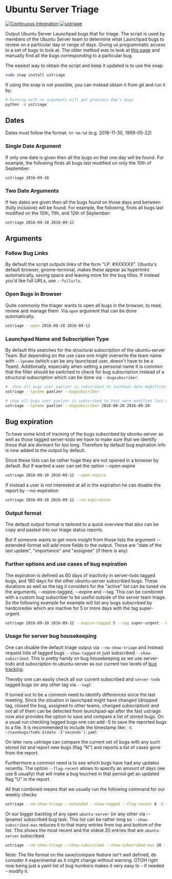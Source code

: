 # Ubuntu Server Triage

[![Continuous Integration](https://github.com/canonical/ubuntu-server-triage/actions/workflows/ci.yaml/badge.svg)](https://github.com/canonical/ubuntu-server-triage/actions/workflows/ci.yaml)
[![ustriage](https://snapcraft.io/ustriage/badge.svg)](https://snapcraft.io/ustriage)

Output Ubuntu Server Launchpad bugs that for triage. The script is used by members of the Ubuntu Server team to determine what Launchpad bugs to review on a particular day or range of days. Giving us programmatic access to a set of bugs to look at. The older method was to look at [this page](https://bugs.launchpad.net/ubuntu/?field.searchtext=&orderby=-date_last_updated&search=Search&field.status%3Alist=NEW&field.status%3Alist=CONFIRMED&field.status%3Alist=TRIAGED&field.status%3Alist=INPROGRESS&field.status%3Alist=FIXCOMMITTED&field.status%3Alist=INCOMPLETE_WITH_RESPONSE&field.status%3Alist=INCOMPLETE_WITHOUT_RESPONSE&assignee_option=any&field.assignee=&field.bug_reporter=&field.bug_commenter=&field.subscriber=&field.structural_subscriber=ubuntu-server&field.component-empty-marker=1&field.tag=&field.tags_combinator=ANY&field.status_upstream-empty-marker=1&field.has_cve.used=&field.omit_dupes.used=&field.omit_dupes=on&field.affects_me.used=&field.has_no_package.used=&field.has_patch.used=&field.has_branches.used=&field.has_branches=on&field.has_no_branches.used=&field.has_no_branches=on&field.has_blueprints.used=&field.has_blueprints=on&field.has_no_blueprints.used=&field.has_no_blueprints=on) and manually find all the bugs corresponding to a particular bug.

The easiest way to obtain the script and keep it updated is to use the snap:

```bash
sudo snap install ustriage
```

If using the snap is not possible, you can instead obtain it from git and run it by:

```bash
# Running with no arguments will get previous day's bugs
python -m ustriage
```

## Dates

Dates must follow the format: `%Y-%m-%d` (e.g. 2016-11-30, 1999-05-22)

### Single Date Argument

If only one date is given then all the bugs on that one day will be found. For example, the following finds all bugs last modified on only the 10th of September:

```bash
ustriage 2016-09-10
```

### Two Date Arguments

If two dates are given then all the bugs found on those days and between (fully inclusive) will be found. For example, the following, finds all bugs last modified on the 10th, 11th, and 12th of September:

```bash
ustriage 2016-09-10 2016-09-12
```

## Arguments

### Follow Bug Links

By default the script outputs links of the form "LP: #XXXXXX". Ubuntu's
default browser, gnome-terminal, makes these appear as hyperlinks
automatically, saving space and leaving more for the bug titles. If
instead you'd like full URLs, use `--fullurls`.

### Open Bugs in Browser

Quite commonly the triager wants to open all bugs in the browser, to read, review and manage them. Via ``open`` argument that can be done automatically.

```bash
ustriage --open 2016-09-10 2016-09-12
```

### Launchpad Name and Subscription Type

By default this searches for the structural subscription of the ubuntu-server Team.
But depending on the use case one might overwrite the team name with `--lpname` (which can be any launchpad user, doesn't have to be a Team).
Additionally, especially when setting a personal name it is common that the filter should be switched to check for bug subscription instead of a structural subscription which can be done via `--bugsubscriber`.

```bash
#  show all bugs user paelzer is subscribed to (without date modification filter)
ustriage --lpname paelzer --bugsubscriber

# show all bugs user paelzer is subscribed to that were modified last month
ustriage --lpname paelzer --bugsubscriber 2016-08-20 2016-09-20
```

## Bug expiration

To have some kind of tracking of the bugs subscribed by ubuntu-server as well as those tagged server-todo we have to make sure that we identify those that are dormant for too long.
Therefore by default bug expiration info is now added to the output by default.

Since these lists can be rather huge they are not opened in a browser by default.
But if wanted a user can set the option --open-expire

```bash
ustriage 2016-09-10 2016-09-12 --open-expire
```

If instead a user is not interested at all in the expiration he can disable the report by --no-expiration

```bash
ustriage 2016-09-10 2016-09-12 --no-expiration
```

### Output format

The default output format is tailored to a quick overview that also
can be copy and pasted into our triage status reports.

But if someone wants to get more insight from those lists the
argument --extended-format will add more fields to the output.
Those are "date of the last update", "importance" and "assignee" (if there is any)

### Further options and use cases of bug expiration

The expiration is defined as 60 days of inactivity in server-todo tagged bugs, and 180 days for the other ubuntu-server subscribed bugs.
These durations as well as the tag it considers for the "active" list can be tuned via the arguments, --expire-tagged, --expire and --tag.
This can be combined with a custom bug subscriber to be useful outside of the server team triage.
So the following example for example will list any bugs subscribed by hardcoredev which are inactive for 5 or more days with the tag super-urgent.

```bash
ustriage 2016-09-10 2016-09-12 --expire-tagged 5 --tag super-urgent --bugsubscriber hardcoredev
```

### Usage for server bug housekeeping

One can disable the default triage output via `--no-show-triage` and instead
request lists of tagged bugs `--show-tagged` or just subscribed `--show-subscribed`.
This is pretty handy on bug housekeeping as we use server-todo and subscription to
ubuntu-server as our current two levels of [bug tracking](https://github.com/canonical/ubuntu-maintainers-handbook/blob/main/BugTriage.md).

Thereby one can easily check all our current subscribed and `server-todo`
tagged bugs (or any other tag via `--tag`):

It turned out to be a common need to identify differences since the last
meeting. Since the situation in launchpad might have changed (dropped tag,
closed the bug, assigned to other teams, changed subscription) and not all of
them can be detected from launchpad-api after the fast ustriage now also
provides the option to save and compare a list of stored bugs.
On a usual run checking tagged bugs one can add -S to save the reported
bugs to a file. It is recommended to include the timestamp like:
`-S ~/savebugs/todo-$(date -I'seconds').yaml`

On later runs ustriage can compare the current set of bugs with any such stored
list and report new bugs (flag "N") and reports a list of cases gone from the
report.

Furthermore a common need is to see which bugs have had any updates recently.
The option `--flag-recent` allows to specify an amount of days (we use 6
usually) that will make a bug touched in that period get an updated flag "U"
in the report.

All that combined means that we usually run the following command for our
weekly checks

```bash
ustriage --no-show-triage --extended --show-tagged --flag-recent 6 -S ~/savebugs/todo-$(date -I'seconds').yaml -C ~/savebugs/todo-2022-02-01T12:45:10+01:00.yaml
```

Or our bigger backlog of any open `ubuntu-server` (or any other via --lpname)
subscribed bug task. This list can be rather long so `--show-subscribed-max`
reduces it to that many entries from top and bottom of the list.
This shows the most recent and the oldest 20 entries that are `ubuntu-server` subscribed.

```bash
ustriage --no-show-triage --show-subscribed --show-subscribed-max 20 --extended-format
```

Note: The file format on the save/compare feature isn't well defined, do
consider it experimental as it might change without warning. OTOH right now
being just a yaml list of bug numbers makes it very easy to - if needed - modify
it.
